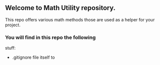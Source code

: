 ## Welcome to Math Utility repository.
This repo offers various math methods those are used as a helper for your project.

### You will find in this repo the following
stuff:
* .gitignore file itself to
